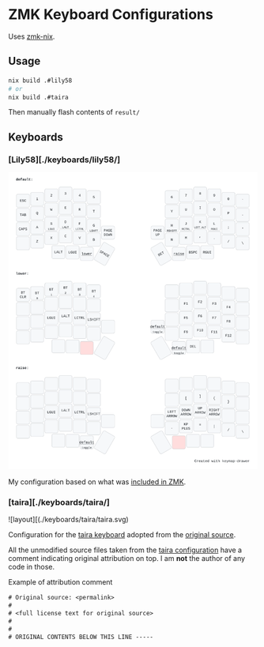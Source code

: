 # ZMK Keyboard Configurations

Uses [zmk-nix][zmk-nix].

## Usage

```bash
nix build .#lily58
# or
nix build .#taira
```

Then manually flash contents of `result/`

## Keyboards

### [Lily58][./keyboards/lily58/]

![layout](./keyboards/lily58/lily58.svg)

My configuration based on what was [included in ZMK][lily58-cfg].

### [taira][./keyboards/taira/]

![layout][(./keyboards/taira/taira.svg)

Configuration for the [taira keyboard][taira-keyboard] adopted from the [original source][taira-cfg].

All the unmodified source files taken from the [taira configuration][taira-cfg] have a comment indicating original attribution on top. I am **not** the author of any code in those.

Example of attribution comment

```
# Original source: <permalink>
#
# <full license text for original source>
#
#
# ORIGINAL CONTENTS BELOW THIS LINE -----
```

[zmk-nix]: https://github.com/lilyinstarlight/zmk-nix
[lily58-keyboard]: https://github.com/kata0510/Lily58
[lily58-cfg]: https://github.com/zmkfirmware/zmk/tree/main/app/boards/shields/lily58
[taira-keyboard]: https://github.com/strayer/taira-keyboard
[taira-cfg]: https://github.com/strayer/taira-keyboard-zmk-config
[keymap-drawer-cli]: https://github.com/caksoylar/keymap-drawer/tree/main?tab=readme-ov-file#command-line-tool-installation

